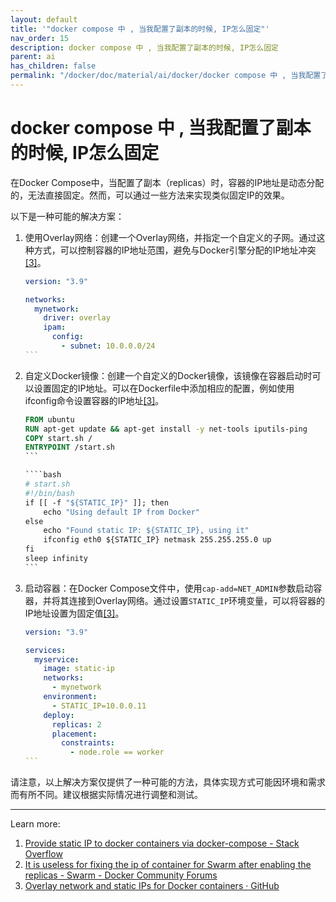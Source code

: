 ```yaml
---
layout: default
title: '"docker compose 中 , 当我配置了副本的时候, IP怎么固定"'
nav_order: 15
description: docker compose 中 , 当我配置了副本的时候, IP怎么固定
parent: ai
has_children: false
permalink: "/docker/doc/material/ai/docker/docker compose 中 , 当我配置了副本的时候, ip怎么固定/"
---
```


# docker compose 中 , 当我配置了副本的时候, IP怎么固定

在Docker Compose中，当配置了副本（replicas）时，容器的IP地址是动态分配的，无法直接固定。然而，可以通过一些方法来实现类似固定IP的效果。

以下是一种可能的解决方案：

1. 使用Overlay网络：创建一个Overlay网络，并指定一个自定义的子网。通过这种方式，可以控制容器的IP地址范围，避免与Docker引擎分配的IP地址冲突[[3]](https://gist.github.com/olljanat/b96ed26583c452118313fc18e4a663c1)。

   ````yaml
   version: "3.9"
   
   networks:
     mynetwork:
       driver: overlay
       ipam:
         config:
           - subnet: 10.0.0.0/24
   ```

2. 自定义Docker镜像：创建一个自定义的Docker镜像，该镜像在容器启动时可以设置固定的IP地址。可以在Dockerfile中添加相应的配置，例如使用ifconfig命令设置容器的IP地址[[3]](https://gist.github.com/olljanat/b96ed26583c452118313fc18e4a663c1)。

   ````Dockerfile
   FROM ubuntu
   RUN apt-get update && apt-get install -y net-tools iputils-ping
   COPY start.sh /
   ENTRYPOINT /start.sh
   ```

   ````bash
   # start.sh
   #!/bin/bash
   if [[ -f "${STATIC_IP}" ]]; then
       echo "Using default IP from Docker"
   else
       echo "Found static IP: ${STATIC_IP}, using it"
       ifconfig eth0 ${STATIC_IP} netmask 255.255.255.0 up
   fi
   sleep infinity
   ```

3. 启动容器：在Docker Compose文件中，使用`cap-add=NET_ADMIN`参数启动容器，并将其连接到Overlay网络。通过设置`STATIC_IP`环境变量，可以将容器的IP地址设置为固定值[[3]](https://gist.github.com/olljanat/b96ed26583c452118313fc18e4a663c1)。

   ````yaml
   version: "3.9"
   
   services:
     myservice:
       image: static-ip
       networks:
         - mynetwork
       environment:
         - STATIC_IP=10.0.0.11
       deploy:
         replicas: 2
         placement:
           constraints:
             - node.role == worker
   ```

请注意，以上解决方案仅提供了一种可能的方法，具体实现方式可能因环境和需求而有所不同。建议根据实际情况进行调整和测试。

---
Learn more:

1. [Provide static IP to docker containers via docker-compose - Stack Overflow](https://stackoverflow.com/questions/39493490/provide-static-ip-to-docker-containers-via-docker-compose)
2. [It is useless for fixing the ip of container for Swarm after enabling the replicas - Swarm - Docker Community Forums](https://forums.docker.com/t/it-is-useless-for-fixing-the-ip-of-container-for-swarm-after-enabling-the-replicas/121998)
3. [Overlay network and static IPs for Docker containers · GitHub](https://gist.github.com/olljanat/b96ed26583c452118313fc18e4a663c1)
